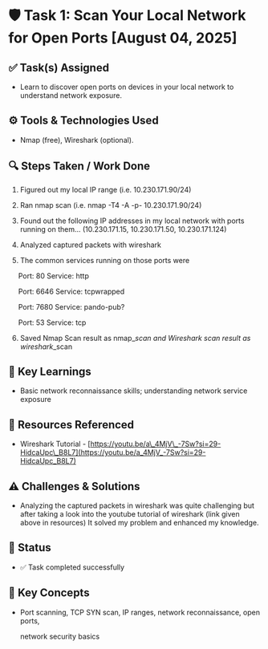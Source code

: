 # 🛡️ Task 1: Scan Your Local Network for Open Ports \[August 04, 2025]

## ✅ Task(s) Assigned

* Learn to discover open ports on devices in your local network to understand network exposure.

## ⚙️ Tools & Technologies Used

* Nmap (free), Wireshark (optional).

## 🔍 Steps Taken / Work Done

1. Figured out my local IP range (i.e. 10.230.171.90/24)

2. Ran nmap scan (i.e. nmap -T4 -A -p- 10.230.171.90/24)

3. Found out the following IP addresses in my local network with ports running on them... (10.230.171.15, 10.230.171.50, 10.230.171.124)

4. Analyzed captured packets with wireshark

5. The common services running on those ports were 

     Port: 80 Service: http

     Port: 6646 Service: tcpwrapped

     Port: 7680 Service: pando-pub?

     Port: 53 Service: tcp

6. Saved Nmap Scan result as nmap\_*scan and Wireshark scan result as wireshark*\_scan

## 📖 Key Learnings

* Basic network reconnaissance skills; understanding network service exposure

## 📎 Resources Referenced

* Wireshark Tutorial - [https://youtu.be/a\_4MjV\_-7Sw?si=29-HidcaUpc\_B8L7](https://youtu.be/a_4MjV_-7Sw?si=29-HidcaUpc_B8L7)

## ⚠️ Challenges & Solutions

* Analyzing the captured packets in wireshark was quite challenging but after taking a look into the youtube tutorial of wireshark (link given above in resources) It solved my problem and enhanced my knowledge.

## 🏁 Status

* ✅ Task completed successfully

## 📝 Key Concepts

* Port scanning, TCP SYN scan, IP ranges, network reconnaissance, open ports,

  network security basics
